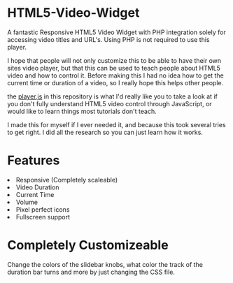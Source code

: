 HTML5-Video-Widget
==========
A fantastic Responsive HTML5 Video Widget with PHP integration solely for accessing video titles and URL's. Using PHP is not required to use this player.

I hope that people will not only customize this to be able to have their own sites video player, but that this can be used to teach people about HTML5 video and how to control it. Before making this I had no idea how to get the current time or duration of a video, so I really hope this helps other people.

the <a href="https://github.com/internetgho5t/HTML5-Video-Widget/blob/master/js/player.js">player.js</a> in this repository is what I'd really like you to take a look at if you don't fully understand HTML5 video control through JavaScript, or would like to learn things most tutorials don't teach.

I made this for myself if I ever needed it, and because this took several tries to get right. I did all the research so you can just learn how it works.

Features
========
<li>Responsive (Completely scaleable)</li>
<li>Video Duration</li>
<li>Current Time</li>
<li>Volume</li>
<li>Pixel perfect icons</li>
<li>Fullscreen support</li>

Completely Customizeable
=======
Change the colors of the slidebar knobs, what color the track of the duration bar turns and more by just changing the CSS file.
